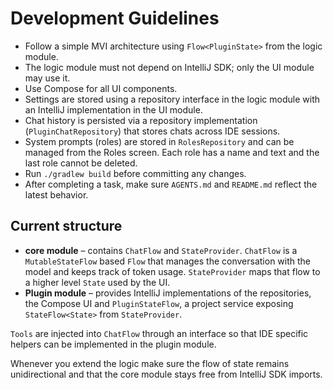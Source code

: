 # Development Guidelines

- Follow a simple MVI architecture using `Flow<PluginState>` from the logic module.
- The logic module must not depend on IntelliJ SDK; only the UI module may use it.
- Use Compose for all UI components.
- Settings are stored using a repository interface in the logic module with an IntelliJ implementation in the UI module.
- Chat history is persisted via a repository implementation (`PluginChatRepository`) that stores chats across IDE sessions.
- System prompts (roles) are stored in `RolesRepository` and can be managed from
  the Roles screen. Each role has a name and text and the last role cannot be
  deleted.
- Run `./gradlew build` before committing any changes.
- After completing a task, make sure `AGENTS.md` and `README.md` reflect the latest behavior.

## Current structure

- **core module** – contains `ChatFlow` and `StateProvider`. `ChatFlow` is a
  `MutableStateFlow` based `Flow` that manages the conversation with the model
  and keeps track of token usage. `StateProvider` maps that flow to a higher
  level `State` used by the UI.
- **Plugin module** – provides IntelliJ implementations of the repositories,
  the Compose UI and `PluginStateFlow`, a project service exposing
  `StateFlow<State>` from `StateProvider`.

`Tools` are injected into `ChatFlow` through an interface so that IDE specific
helpers can be implemented in the plugin module.

Whenever you extend the logic make sure the flow of state remains unidirectional
and that the core module stays free from IntelliJ SDK imports.
